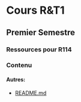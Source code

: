 # Cours R&T1
## Premier Semestre
### Ressources pour R114
### Contenu

#### Autres:
- [README.md](<./README>)


